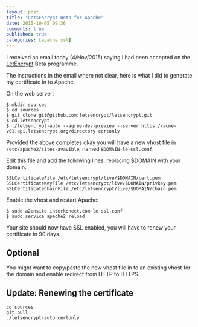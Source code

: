 ```yaml
---
layout: post
title: "LetsEncrypt Beta for Apache"
date: 2015-10-05 09:36
comments: true
published: true
categories: [apache ssl]
---
```


I received an email today (4/Nov/2015) saying I had been accepted on the [LetEncrypt](https://letsencrypt.org/) Beta programme.

The instructions in the email where not clear, here is what I did to generate my certificate in to Apache.

<!--more-->

On the web server:

```
$ mkdir sources
$ cd sources
$ git clone git@github.com:letsencrypt/letsencrypt.git
$ cd letsencrypt
$ ./letsencrypt-auto --agree-dev-preview --server https://acme-v01.api.letsencrypt.org/directory certonly
```

Provided the above completes okay you will have a new vhost file in `/etc/apache2/sites-avavible`, named `$DOMAIN-le-ssl.conf`.

Edit this file and add the following lines, replacing $DOMAIN with your domain.

```
SSLCertificateFile /etc/letsencrypt/live/$DOMAIN/cert.pem
SSLCertificateKeyFile /etc/letsencrypt/live/$DOMAIN/privkey.pem
SSLCertificateChainFile /etc/letsencrypt/live/$DOMAIN/chain.pem
```

Enable the vhost and restart Apache:

```
$ sudo a2ensite interkonect.com-le-ssl.conf
$ sudo service apache2 reload
```

Your site should now have SSL enabled, you will have to renew your certificate in 90 days.

## Optional

You might want to copy/paste the new vhost file in to an existing vhost for the
domain and enable redirect from HTTP to HTTPS.

## Update: Renewing the certificate

```
cd sources
git pull
./letsencrypt-auto certonly
```
